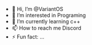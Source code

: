- 👋 Hi, I’m @VariantOS
- 👀 I’m interested in Programing
- 🌱 I’m currently learning c++
- 📫 How to reach me Discord
- ⚡ Fun fact: ...

<!---
VariantOS/VariantOS is a ✨ special ✨ repository because its `README.md` (this file) appears on your GitHub profile.
You can click the Preview link to take a look at your changes.
--->

